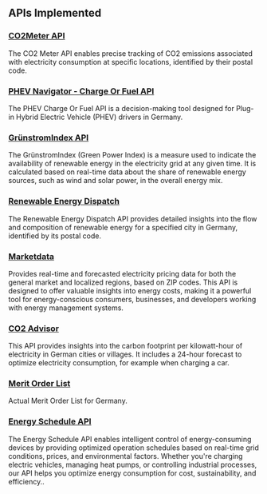 ## APIs Implemented

### [CO2Meter API](https://console.corrently.io/co2meter.html)
The CO2 Meter API enables precise tracking of CO2 emissions associated with electricity consumption at specific locations, identified by their postal code. 

### [PHEV Navigator - Charge Or Fuel API](https://console.corrently.io/phevChargeOrFuel.html)
The PHEV Charge Or Fuel API is a decision-making tool designed for Plug-in Hybrid Electric Vehicle (PHEV) drivers in Germany. 

### [GrünstromIndex API](https://console.corrently.io/gsi.html)
The GrünstromIndex (Green Power Index) is a measure used to indicate the availability of renewable energy in the electricity grid at any given time. It is calculated based on real-time data about the share of renewable energy sources, such as wind and solar power, in the overall energy mix. 

### [Renewable Energy Dispatch](https://console.corrently.io/dispatch.html)
The Renewable Energy Dispatch API provides detailed insights into the flow and composition of renewable energy for a specified city in Germany, identified by its postal code.

### [Marketdata](https://console.corrently.io/marketdata.html)
Provides real-time and forecasted electricity pricing data for both the general market and localized regions, based on ZIP codes. This API is designed to offer valuable insights into energy costs, making it a powerful tool for energy-conscious consumers, businesses, and developers working with energy management systems.

### [CO2 Advisor](https://console.corrently.io/co2advisor.html)
This API provides insights into the carbon footprint per kilowatt-hour of electricity in German cities or villages. It includes a 24-hour forecast to optimize electricity consumption, for example when charging a car.

### [Merit Order List](https://console.corrently.io/mol.html)
Actual Merit Order List for Germany. 

### [Energy Schedule API ](https://console.corrently.io/schedule.html)
The Energy Schedule API enables intelligent control of energy-consuming devices by providing optimized operation schedules based on real-time grid conditions, prices, and environmental factors. Whether you're charging electric vehicles, managing heat pumps, or controlling industrial processes, our API helps you optimize energy consumption for cost, sustainability, and efficiency..